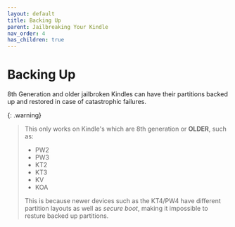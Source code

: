 ```yaml
---
layout: default
title: Backing Up
parent: Jailbreaking Your Kindle
nav_order: 4
has_children: true
---
```


# Backing Up
8th Generation and older jailbroken Kindles can have their partitions backed up and restored in case of catastrophic failures.

{: .warning}
> This only works on Kindle's which are 8th generation or **OLDER**, such as:
> - PW2
> - PW3
> - KT2
> - KT3
> - KV
> - KOA
> 
> This is because newer devices such as the KT4/PW4 have different partition layouts as well as *secure boot*,  making it impossible to resture backed up partitions.